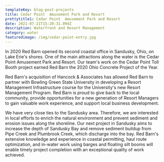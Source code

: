 ```yaml
---
templateKey: blog-post-projects
title: Cedar Point  Amusement Park and Resort
prettytitle1: Cedar Point  Amusement Park and Resort
date: 2021-07-21T15:20:31.094Z
description: Waterfront and Resort Management
category: water
featuredimage: /img/cedar-point-entry.jpg
---
```

In 2020 Red Barn opened its second coastal office in Sandusky, Ohio, on Lake Erie's shores. One of the main attractions along the water is the Cedar Point Amusement Park and Resort. Our team's work on the Cedar Point Toll Booth project earned Red Barn the 2020 Ohio Concrete Project of the Year.

Red Barn's acquisition of Hancock & Associates has allowed Red Barn to partner with Bowling Green State University in developing a Resort Management Infrastructure course for the University's new Resort Management Program. Red Barn is proud to give back to the local community, provide opportunities for a new generation of Resort Managers to gain valuable work experience, and support local business development.

We have very close ties to the Sandusky area. Therefore, we are interested in local efforts to enrich the natural environment and prevent sediment and erosion issues along the shoreline. Our next project in Sandusky aims to increase the depth of Sandusky Bay and remove sediment buildup from Pipe Creek and Plumbrook Creek, which discharge into the bay. Red Barn's extensive knowledge and experience in coastal permitting, haul route optimization, and in-water work using barges and floating silt booms will enable timely project completion with an exceptional quality of work achieved.